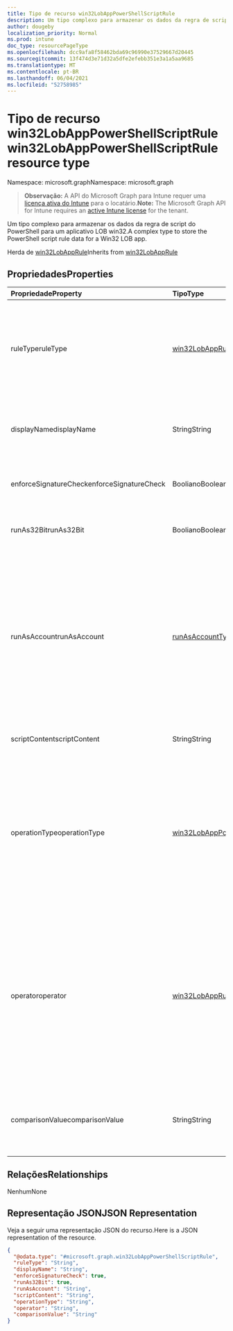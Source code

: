 ```yaml
---
title: Tipo de recurso win32LobAppPowerShellScriptRule
description: Um tipo complexo para armazenar os dados da regra de script do PowerShell para um aplicativo LOB win32.
author: dougeby
localization_priority: Normal
ms.prod: intune
doc_type: resourcePageType
ms.openlocfilehash: dcc9afa8f58462bda69c96990e37529667d20445
ms.sourcegitcommit: 13f474d3e71d32a5dfe2efebb351e3a1a5aa9685
ms.translationtype: MT
ms.contentlocale: pt-BR
ms.lasthandoff: 06/04/2021
ms.locfileid: "52758985"
---
```

# <a name="win32lobapppowershellscriptrule-resource-type"></a><span data-ttu-id="45b3f-103">Tipo de recurso win32LobAppPowerShellScriptRule</span><span class="sxs-lookup"><span data-stu-id="45b3f-103">win32LobAppPowerShellScriptRule resource type</span></span>

<span data-ttu-id="45b3f-104">Namespace: microsoft.graph</span><span class="sxs-lookup"><span data-stu-id="45b3f-104">Namespace: microsoft.graph</span></span>

> <span data-ttu-id="45b3f-105">**Observação:** A API do Microsoft Graph para Intune requer uma [licença ativa do Intune](https://go.microsoft.com/fwlink/?linkid=839381) para o locatário.</span><span class="sxs-lookup"><span data-stu-id="45b3f-105">**Note:** The Microsoft Graph API for Intune requires an [active Intune license](https://go.microsoft.com/fwlink/?linkid=839381) for the tenant.</span></span>

<span data-ttu-id="45b3f-106">Um tipo complexo para armazenar os dados da regra de script do PowerShell para um aplicativo LOB win32.</span><span class="sxs-lookup"><span data-stu-id="45b3f-106">A complex type to store the PowerShell script rule data for a Win32 LOB app.</span></span>


<span data-ttu-id="45b3f-107">Herda de [win32LobAppRule](../resources/intune-apps-win32lobapprule.md)</span><span class="sxs-lookup"><span data-stu-id="45b3f-107">Inherits from [win32LobAppRule](../resources/intune-apps-win32lobapprule.md)</span></span>

## <a name="properties"></a><span data-ttu-id="45b3f-108">Propriedades</span><span class="sxs-lookup"><span data-stu-id="45b3f-108">Properties</span></span>
|<span data-ttu-id="45b3f-109">Propriedade</span><span class="sxs-lookup"><span data-stu-id="45b3f-109">Property</span></span>|<span data-ttu-id="45b3f-110">Tipo</span><span class="sxs-lookup"><span data-stu-id="45b3f-110">Type</span></span>|<span data-ttu-id="45b3f-111">Descrição</span><span class="sxs-lookup"><span data-stu-id="45b3f-111">Description</span></span>|
|:---|:---|:---|
|<span data-ttu-id="45b3f-112">ruleType</span><span class="sxs-lookup"><span data-stu-id="45b3f-112">ruleType</span></span>|[<span data-ttu-id="45b3f-113">win32LobAppRuleType</span><span class="sxs-lookup"><span data-stu-id="45b3f-113">win32LobAppRuleType</span></span>](../resources/intune-apps-win32lobappruletype.md)|<span data-ttu-id="45b3f-114">O tipo de regra que indica a finalidade da regra.</span><span class="sxs-lookup"><span data-stu-id="45b3f-114">The rule type indicating the purpose of the rule.</span></span> <span data-ttu-id="45b3f-115">Herdado [de win32LobAppRule](../resources/intune-apps-win32lobapprule.md).</span><span class="sxs-lookup"><span data-stu-id="45b3f-115">Inherited from [win32LobAppRule](../resources/intune-apps-win32lobapprule.md).</span></span> <span data-ttu-id="45b3f-116">Os valores possíveis são: `detection` e `requirement`.</span><span class="sxs-lookup"><span data-stu-id="45b3f-116">Possible values are: `detection`, `requirement`.</span></span>|
|<span data-ttu-id="45b3f-117">displayName</span><span class="sxs-lookup"><span data-stu-id="45b3f-117">displayName</span></span>|<span data-ttu-id="45b3f-118">String</span><span class="sxs-lookup"><span data-stu-id="45b3f-118">String</span></span>|<span data-ttu-id="45b3f-119">O nome de exibição da regra.</span><span class="sxs-lookup"><span data-stu-id="45b3f-119">The display name for the rule.</span></span> <span data-ttu-id="45b3f-120">Não especifique esse valor se a regra for usada para detecção.</span><span class="sxs-lookup"><span data-stu-id="45b3f-120">Do not specify this value if the rule is used for detection.</span></span>|
|<span data-ttu-id="45b3f-121">enforceSignatureCheck</span><span class="sxs-lookup"><span data-stu-id="45b3f-121">enforceSignatureCheck</span></span>|<span data-ttu-id="45b3f-122">Booliano</span><span class="sxs-lookup"><span data-stu-id="45b3f-122">Boolean</span></span>|<span data-ttu-id="45b3f-123">Um valor que indica se uma verificação de assinatura é imposta.</span><span class="sxs-lookup"><span data-stu-id="45b3f-123">A value indicating whether a signature check is enforced.</span></span>|
|<span data-ttu-id="45b3f-124">runAs32Bit</span><span class="sxs-lookup"><span data-stu-id="45b3f-124">runAs32Bit</span></span>|<span data-ttu-id="45b3f-125">Booliano</span><span class="sxs-lookup"><span data-stu-id="45b3f-125">Boolean</span></span>|<span data-ttu-id="45b3f-126">Um valor que indica se o script deve ser executado como 32 bits.</span><span class="sxs-lookup"><span data-stu-id="45b3f-126">A value indicating whether the script should run as 32-bit.</span></span>|
|<span data-ttu-id="45b3f-127">runAsAccount</span><span class="sxs-lookup"><span data-stu-id="45b3f-127">runAsAccount</span></span>|[<span data-ttu-id="45b3f-128">runAsAccountType</span><span class="sxs-lookup"><span data-stu-id="45b3f-128">runAsAccountType</span></span>](../resources/intune-apps-runasaccounttype.md)|<span data-ttu-id="45b3f-129">O contexto de execução do script.</span><span class="sxs-lookup"><span data-stu-id="45b3f-129">The execution context of the script.</span></span> <span data-ttu-id="45b3f-130">Não especifique esse valor se a regra for usada para detecção.</span><span class="sxs-lookup"><span data-stu-id="45b3f-130">Do not specify this value if the rule is used for detection.</span></span> <span data-ttu-id="45b3f-131">As regras de detecção de script serão executados no mesmo contexto que o contexto de instalação do aplicativo associado.</span><span class="sxs-lookup"><span data-stu-id="45b3f-131">Script detection rules will run in the same context as the associated app install context.</span></span> <span data-ttu-id="45b3f-132">Os valores possíveis são: `system` e `user`.</span><span class="sxs-lookup"><span data-stu-id="45b3f-132">Possible values are: `system`, `user`.</span></span>|
|<span data-ttu-id="45b3f-133">scriptContent</span><span class="sxs-lookup"><span data-stu-id="45b3f-133">scriptContent</span></span>|<span data-ttu-id="45b3f-134">String</span><span class="sxs-lookup"><span data-stu-id="45b3f-134">String</span></span>|<span data-ttu-id="45b3f-135">O conteúdo de script codificado com base64.</span><span class="sxs-lookup"><span data-stu-id="45b3f-135">The base64-encoded script content.</span></span>|
|<span data-ttu-id="45b3f-136">operationType</span><span class="sxs-lookup"><span data-stu-id="45b3f-136">operationType</span></span>|[<span data-ttu-id="45b3f-137">win32LobAppPowerShellScriptRuleOperationType</span><span class="sxs-lookup"><span data-stu-id="45b3f-137">win32LobAppPowerShellScriptRuleOperationType</span></span>](../resources/intune-apps-win32lobapppowershellscriptruleoperationtype.md)|<span data-ttu-id="45b3f-138">O tipo de operação de comparação de saída de script.</span><span class="sxs-lookup"><span data-stu-id="45b3f-138">The script output comparison operation type.</span></span> <span data-ttu-id="45b3f-139">Use NotConfigured (o valor padrão) se a regra for usada para detecção.</span><span class="sxs-lookup"><span data-stu-id="45b3f-139">Use NotConfigured (the default value) if the rule is used for detection.</span></span> <span data-ttu-id="45b3f-140">Os valores possíveis são: `notConfigured`, `string`, `dateTime`, `integer`, `float`, `version`, `boolean`.</span><span class="sxs-lookup"><span data-stu-id="45b3f-140">Possible values are: `notConfigured`, `string`, `dateTime`, `integer`, `float`, `version`, `boolean`.</span></span>|
|<span data-ttu-id="45b3f-141">operator</span><span class="sxs-lookup"><span data-stu-id="45b3f-141">operator</span></span>|[<span data-ttu-id="45b3f-142">win32LobAppRuleOperator</span><span class="sxs-lookup"><span data-stu-id="45b3f-142">win32LobAppRuleOperator</span></span>](../resources/intune-apps-win32lobappruleoperator.md)|<span data-ttu-id="45b3f-143">O operador de saída de script.</span><span class="sxs-lookup"><span data-stu-id="45b3f-143">The script output operator.</span></span> <span data-ttu-id="45b3f-144">Use NotConfigured (o valor padrão) se a regra for usada para detecção.</span><span class="sxs-lookup"><span data-stu-id="45b3f-144">Use NotConfigured (the default value) if the rule is used for detection.</span></span> <span data-ttu-id="45b3f-145">Os valores possíveis são: `notConfigured`, `equal`, `notEqual`, `greaterThan`, `greaterThanOrEqual`, `lessThan`, `lessThanOrEqual`.</span><span class="sxs-lookup"><span data-stu-id="45b3f-145">Possible values are: `notConfigured`, `equal`, `notEqual`, `greaterThan`, `greaterThanOrEqual`, `lessThan`, `lessThanOrEqual`.</span></span>|
|<span data-ttu-id="45b3f-146">comparisonValue</span><span class="sxs-lookup"><span data-stu-id="45b3f-146">comparisonValue</span></span>|<span data-ttu-id="45b3f-147">String</span><span class="sxs-lookup"><span data-stu-id="45b3f-147">String</span></span>|<span data-ttu-id="45b3f-148">O valor de comparação de saída de script.</span><span class="sxs-lookup"><span data-stu-id="45b3f-148">The script output comparison value.</span></span> <span data-ttu-id="45b3f-149">Não especifique um valor se a regra for usada para detecção.</span><span class="sxs-lookup"><span data-stu-id="45b3f-149">Do not specify a value if the rule is used for detection.</span></span>|

## <a name="relationships"></a><span data-ttu-id="45b3f-150">Relações</span><span class="sxs-lookup"><span data-stu-id="45b3f-150">Relationships</span></span>
<span data-ttu-id="45b3f-151">Nenhum</span><span class="sxs-lookup"><span data-stu-id="45b3f-151">None</span></span>

## <a name="json-representation"></a><span data-ttu-id="45b3f-152">Representação JSON</span><span class="sxs-lookup"><span data-stu-id="45b3f-152">JSON Representation</span></span>
<span data-ttu-id="45b3f-153">Veja a seguir uma representação JSON do recurso.</span><span class="sxs-lookup"><span data-stu-id="45b3f-153">Here is a JSON representation of the resource.</span></span>
<!-- {
  "blockType": "resource",
  "@odata.type": "microsoft.graph.win32LobAppPowerShellScriptRule"
}
-->
``` json
{
  "@odata.type": "#microsoft.graph.win32LobAppPowerShellScriptRule",
  "ruleType": "String",
  "displayName": "String",
  "enforceSignatureCheck": true,
  "runAs32Bit": true,
  "runAsAccount": "String",
  "scriptContent": "String",
  "operationType": "String",
  "operator": "String",
  "comparisonValue": "String"
}
```





